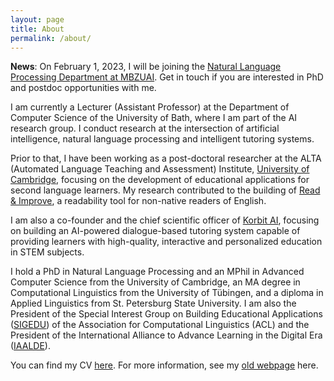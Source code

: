 ```yaml
---
layout: page
title: About
permalink: /about/
---
```


**News**: On February 1, 2023, I will be joining the [Natural Language Processing Department at MBZUAI](https://mbzuai.ac.ae/research/department/natural-language-processing-department/).
Get in touch if you are interested in PhD and postdoc opportunities with me.

I am currently a Lecturer (Assistant Professor) at the Department of Computer Science of the University of Bath, where I am part of the AI research group. 
I conduct research at the intersection of artificial intelligence, natural language processing and intelligent tutoring systems.

Prior to that, I have been working as a post-doctoral researcher at the ALTA (Automated Language Teaching and Assessment) Institute, [University of Cambridge](https://www.cl.cam.ac.uk/research/nl/people/), focusing on the development of educational applications for second language learners. 
My research contributed to the building of [Read & Improve](https://readandimprove.englishlanguageitutoring.com), a readability tool for non-native readers of English. 

I am also a co-founder and the chief scientific officer of [Korbit AI](https://www.korbit.ai), focusing on building an AI-powered dialogue-based tutoring system capable of providing learners with high-quality, interactive and personalized education in STEM subjects. 

I hold a PhD in Natural Language Processing and an MPhil in Advanced Computer Science from the University of Cambridge, an MA degree in Computational Linguistics from the University of Tübingen, and a diploma in Applied Linguistics from St. Petersburg State University. 
I am also the President of the Special Interest Group on Building Educational Applications ([SIGEDU](https://sig-edu.org)) of the Association for Computational Linguistics (ACL) and the President of the International Alliance to Advance Learning in the Digital Era ([IAALDE](https://alliancelss.com)).

You can find my CV [here](https://drive.google.com/file/d/1vNvZ2S6FNU7M-gsHU1mFHaTjEiinYkST/view?usp=sharing). 
For more information, see my [old webpage](https://www.cl.cam.ac.uk/~ek358/) here.
